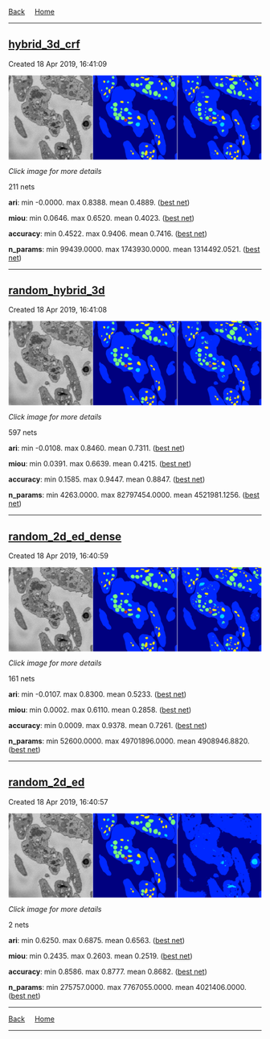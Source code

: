 
[Back](..)&nbsp;&nbsp;&nbsp;&nbsp;&nbsp;[Home](https://leapmanlab.github.io/snapshots)

---

<div class="summary"><a href="hybrid_3d_crf"><h2>hybrid_3d_crf</h2></a><p>Created 18 Apr 2019, 16:41:09
</p><a href="hybrid_3d_crf"><img src="hybrid_3d_crf/0319/0/7/media/summary.png" align="center"></a><p><i>Click image for more details</i>
</p></div>

211 nets

**ari**: min -0.0000. max 0.8388. mean 0.4889.  ([best net](hybrid_3d_crf/0318/0/17))

**miou**: min 0.0646. max 0.6520. mean 0.4023.  ([best net](hybrid_3d_crf/0319/0/7))

**accuracy**: min 0.4522. max 0.9406. mean 0.7416.  ([best net](hybrid_3d_crf/0318/0/17))

**n_params**: min 99439.0000. max 1743930.0000. mean 1314492.0521.  ([best net](hybrid_3d_crf/0401/0/22))

---

<div class="summary"><a href="random_hybrid_3d"><h2>random_hybrid_3d</h2></a><p>Created 18 Apr 2019, 16:41:08
</p><a href="random_hybrid_3d"><img src="random_hybrid_3d/0416/129/0/media/summary.png" align="center"></a><p><i>Click image for more details</i>
</p></div>

597 nets

**ari**: min -0.0108. max 0.8460. mean 0.7311.  ([best net](random_hybrid_3d/0416/69/0))

**miou**: min 0.0391. max 0.6639. mean 0.4215.  ([best net](random_hybrid_3d/0416/129/0))

**accuracy**: min 0.1585. max 0.9447. mean 0.8847.  ([best net](random_hybrid_3d/0416/69/0))

**n_params**: min 4263.0000. max 82797454.0000. mean 4521981.1256.  ([best net](random_hybrid_3d/0416/294/0))

---

<div class="summary"><a href="random_2d_ed_dense"><h2>random_2d_ed_dense</h2></a><p>Created 18 Apr 2019, 16:40:59
</p><a href="random_2d_ed_dense"><img src="random_2d_ed_dense/0410/0/1/media/summary.png" align="center"></a><p><i>Click image for more details</i>
</p></div>

161 nets

**ari**: min -0.0107. max 0.8300. mean 0.5233.  ([best net](random_2d_ed_dense/0410/0/1))

**miou**: min 0.0002. max 0.6110. mean 0.2858.  ([best net](random_2d_ed_dense/0410/0/1))

**accuracy**: min 0.0009. max 0.9378. mean 0.7261.  ([best net](random_2d_ed_dense/0410/0/0))

**n_params**: min 52600.0000. max 49701896.0000. mean 4908946.8820.  ([best net](random_2d_ed_dense/0410/227/1))

---

<div class="summary"><a href="random_2d_ed"><h2>random_2d_ed</h2></a><p>Created 18 Apr 2019, 16:40:57
</p><a href="random_2d_ed"><img src="random_2d_ed/0310/5/media/summary.png" align="center"></a><p><i>Click image for more details</i>
</p></div>

2 nets

**ari**: min 0.6250. max 0.6875. mean 0.6563.  ([best net](random_2d_ed/0306/10))

**miou**: min 0.2435. max 0.2603. mean 0.2519.  ([best net](random_2d_ed/0310/5))

**accuracy**: min 0.8586. max 0.8777. mean 0.8682.  ([best net](random_2d_ed/0306/10))

**n_params**: min 275757.0000. max 7767055.0000. mean 4021406.0000.  ([best net](random_2d_ed/0310/5))

---

[Back](..)&nbsp;&nbsp;&nbsp;&nbsp;&nbsp;[Home](https://leapmanlab.github.io/snapshots)

---